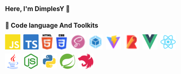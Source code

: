 ##  Here,  I'm DimplesY 👋

## 🚀 Code language And Toolkits

<p style="display:flex; gap: 10px">
  <img src="./assets/js.svg" width="50" height="50" />
  <img src="./assets/ts.svg" width="50" height="50" />
  <img src="./assets/html-5.svg" width="50" height="50" />
  <img src="./assets/css-3.svg" width="50" height="50" />
  <img src="./assets/scss.svg" width="50" height="50" />
  <img src="./assets/webpack.svg" width="50" height="50" />
  <img src="./assets/vite.svg" width="50" height="50" />
  <img src="./assets/rollup.svg" width="50" height="50" />
  <img src="./assets/vue.svg" width="50" height="50" />
  <img src="./assets/react.svg" width="50" height="50" />
</p>

<p style="display:flex; gap: 10px">
  <img src="./assets/java.svg" width="50" height="50" />
  <img src="./assets/nodejs.svg" width="50" height="50" />
  <img src="./assets/python.svg" width="50" height="50" />
  <img src="./assets/spring.svg" width="50" height="50" />
  <img src="./assets/nest.svg" width="50" height="50" />
</p>





